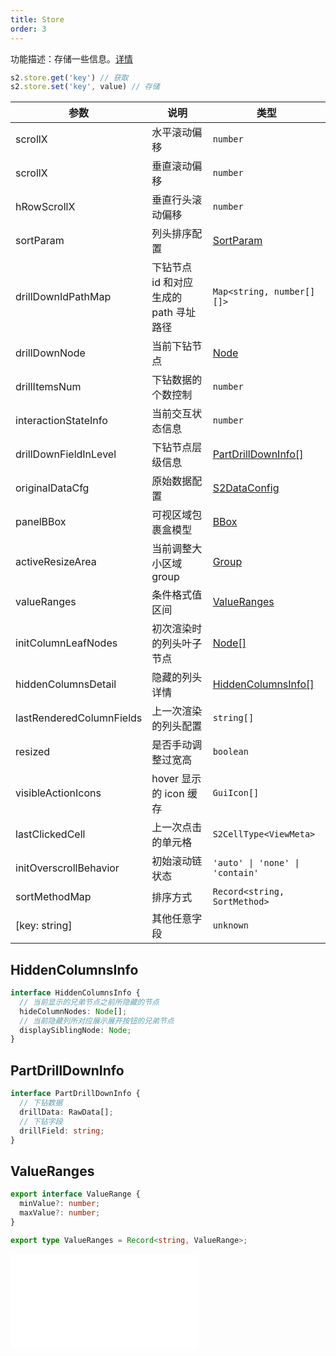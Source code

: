 ```yaml
---
title: Store
order: 3
---
```


功能描述：存储一些信息。[详情](https://github.com/antvis/S2/blob/master/packages/s2-core/src/common/store/index.ts)

```ts
s2.store.get('key') // 获取
s2.store.set('key', value) // 存储
```

| 参数 | 说明                                   | 类型 |
| --- | --- | --- |
| scrollX | 水平滚动偏移 | `number` |
| scrollX | 垂直滚动偏移 | `number` |
| hRowScrollX | 垂直行头滚动偏移 | `number` |
| sortParam | 列头排序配置 | [SortParam](/docs/api/components/sheet-component/#sortparams) |
| drillDownIdPathMap | 下钻节点 id 和对应生成的 path 寻址路径 | `Map<string, number[][]>` |
| drillDownNode | 当前下钻节点 | [Node](/docs/api/basic-class/node) |
| drillItemsNum | 下钻数据的个数控制 | `number` |
| interactionStateInfo | 当前交互状态信息 | `number` |
| drillDownFieldInLevel | 下钻节点层级信息 | [PartDrillDownInfo[]](#partdrilldowninfo) |
| originalDataCfg | 原始数据配置 | [S2DataConfig](/docs/api/general/S2DataConfig)|
| panelBBox | 可视区域包裹盒模型 | [BBox](/docs/api/basic-class/spreadsheet/#bbox) |
| activeResizeArea | 当前调整大小区域 group | [Group](https://g.antv.vision/zh/docs/api/group) |
| valueRanges | 条件格式值区间 | [ValueRanges](#valueranges) |
| initColumnLeafNodes | 初次渲染时的列头叶子节点 | [Node[]](/docs/api/basic-class/node)|
| hiddenColumnsDetail | 隐藏的列头详情 | [HiddenColumnsInfo[]](#hiddencolumnsinfo) |
| lastRenderedColumnFields | 上一次渲染的列头配置 | `string[]` |
| resized | 是否手动调整过宽高 | `boolean` |
| visibleActionIcons | hover 显示的 icon 缓存 | `GuiIcon[]` |
| lastClickedCell | 上一次点击的单元格 | `S2CellType<ViewMeta>` |
| initOverscrollBehavior | 初始滚动链状态 | `'auto' \| 'none' \| 'contain'` |
| sortMethodMap | 排序方式 | `Record<string, SortMethod>` |
| [key: string] | 其他任意字段 | `unknown` |

## HiddenColumnsInfo

```ts
interface HiddenColumnsInfo {
  // 当前显示的兄弟节点之前所隐藏的节点
  hideColumnNodes: Node[];
  // 当前隐藏列所对应展示展开按钮的兄弟节点
  displaySiblingNode: Node;
}
```

## PartDrillDownInfo

```ts
interface PartDrillDownInfo {
  // 下钻数据
  drillData: RawData[];
  // 下钻字段
  drillField: string;
}
```

## ValueRanges

```ts
export interface ValueRange {
  minValue?: number;
  maxValue?: number;
}

export type ValueRanges = Record<string, ValueRange>;
```

<embed src="@/docs/common/view-meta.zh.md"></embed>
